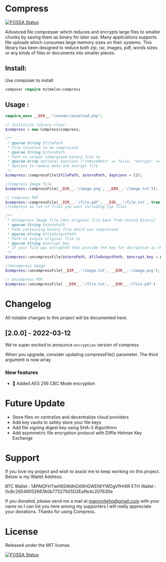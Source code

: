 # Compress
[![FOSSA Status](https://app.fossa.com/api/projects/git%2Bgithub.com%2Fmitmelon%2FCompress.svg?type=shield)](https://app.fossa.com/projects/git%2Bgithub.com%2Fmitmelon%2FCompress?ref=badge_shield)

 Advanced file compresser which reduces and encrypts large files to smaller chunks by saving them as binary for later use. Many applications supports file uploads which consumes large memory sizes on their systems. This library has been designed to reduce both zip, rar, images, pdf, words sizes or any kinds of files or documents into smaller pieces.

## Install:
Use composer to install
```php
composer require mitmelon/compress
```

## Usage :

```php
require_once __DIR__."/vendor/autoload.php";

// Initialize library class
$compress = new Compress\Compress;

/**
 * @param String $filePath
 * File location to be compressed
 * @param String $storePath
 * Path to output compressed binary file to
 * @param Array optional $options ["removeMeta" => false, "encrypt" => false, "key" => "password"]
 * Options to remove meta and encrypt file
 */
$compress::compressFile($filePath, $storePath, $options = []);

//Compress Image file
$compress::compressFile(__DIR__.'/image.png', __DIR__.'/image.txt'));

// Compress PDF
$compress::compressFile(__DIR__.'/file.pdf', __DIR__.'/file.txt', true));
//Compress as lot of files you want including zip files

/**
 * UnCompress Image file [Get original file back from stored binary]
 * @param String $storePath
 * Path containing binary file which was compressed
 * @param String $fileOutputPath
 * Path to output original file to
 * @param String $encrypt_key
 * If your file was encrypted then provide the key for decryption as third argument
 */
$compress::uncompressFile($storePath, $fileOutputPath, $encrypt_key = null);

//Uncompress Image
$compress::uncompressFile(__DIR__.'/image.txt', __DIR__.'/image.png');

// Uncompress PDF
$compress::uncompressFile( __DIR__.'/file.txt', __DIR__.'/file.pdf')

```


# Changelog

All notable changes to this project will be documented here.

## [2.0.0] - 2022-03-12

We're super excited to announce `encryption` version of compress

When you upgrade, consider updating compressFile() parameter. The third argument is now array

### New features

  - 🌟 Added AES 256 CBC Mode encryption

# Future Update

* Store files on centralize and decentralize cloud providers
* Add key vaults to safely store your file keys
* Add file signing digest key using SHA-3 Algorithmn
* Add asymmetric file encryption protocol with Diffie Helman Key Exchange

# Support

If you love my project and wish to assist me to keep working on this project. Below is my Wallet Address.

BTC Wallet : 14PAtDFHTwH6SWdhGXRHGWDWYWDgVfHr6R
ETH Wallet : 0x8c26549052667A0b77327505D2Ea1fe4c207630e

If you donated, please send me a mail at manomitehq@gmail.com with your name so I can list you here among my supporters
I will really appreciate your donations. Thanks for using Compress.


# License

Released under the MIT license.

[![FOSSA Status](https://app.fossa.com/api/projects/git%2Bgithub.com%2Fmitmelon%2FCompress.svg?type=large)](https://app.fossa.com/projects/git%2Bgithub.com%2Fmitmelon%2FCompress?ref=badge_large)